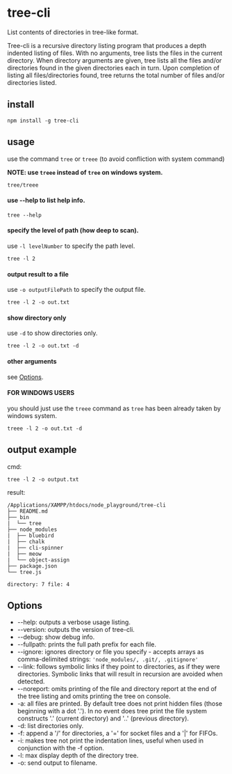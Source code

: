 # tree-cli

List contents of directories in tree-like format.

Tree-cli is a recursive directory listing program that produces a depth indented listing of files. With no arguments, tree lists the files in the current directory. When directory arguments are given, tree lists all the files and/or directories found in the given directories each in turn. Upon completion of listing all files/directories found, tree returns the total number of files and/or directories listed.

## install

```
npm install -g tree-cli
```

## usage

use the command `tree` or `treee` (to avoid confliction with system command)

**NOTE: use `treee` instead of `tree` on windows system.**

``
tree/treee
``

#### use --help to list help info.

``
tree --help
``

#### specify the level of path (how deep to scan).

use `-l levelNumber` to specify the path level.

```
tree -l 2
```

#### output result to a file

use `-o outputFilePath` to specify the output file.

```
tree -l 2 -o out.txt
```

#### show directory only

use `-d` to show directories only.

```
tree -l 2 -o out.txt -d
```

#### other arguments

see [Options](#options).

#### FOR WINDOWS USERS

you should just use the `treee` command as `tree` has been already taken by windows system.

```
treee -l 2 -o out.txt -d
```

## output example

cmd:

```
tree -l 2 -o output.txt
```

result:

```
/Applications/XAMPP/htdocs/node_playground/tree-cli
├── README.md
├── bin
|  └── tree
├── node_modules
|  ├── bluebird
|  ├── chalk
|  ├── cli-spinner
|  ├── meow
|  └── object-assign
├── package.json
└── tree.js

directory: 7 file: 4
```

## Options

* --help: outputs a verbose usage listing.
* --version: outputs the version of tree-cli.
* --debug: show debug info.
* --fullpath: prints the full path prefix for each file.
* --ignore: ignores directory or file you specify - accepts arrays as comma-delimited strings: `'node_modules/, .git/, .gitignore'`
* --link: follows symbolic links if they point to directories, as if they were directories. Symbolic links that will result in recursion are avoided when detected.
* --noreport: omits printing of the file and directory report at the end of the tree listing and omits printing the tree on console.
* -a: all files are printed. By default tree does not print hidden files (those beginning with a dot '.'). In no event does tree print the file system constructs '.' (current directory) and '..' (previous directory).
* -d: list directories only.
* -f: append a '/' for directories, a '=' for socket files and a '|' for FIFOs.
* -i: makes tree not print the indentation lines, useful when used in conjunction with the -f option.
* -l: max display depth of the directory tree.
* -o: send output to filename.
